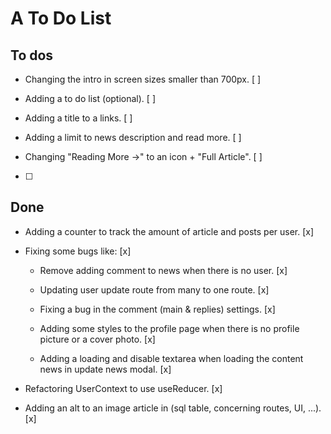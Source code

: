 # A To Do List

## To dos

- Changing the intro in screen sizes smaller than 700px. [ ]

- Adding a to do list (optional). [ ]

- Adding a title to a links. [ ]

- Adding a limit to news description and read more. [ ]

- Changing "Reading More ->" to an icon + "Full Article". [ ]

- [ ]

## Done

- Adding a counter to track the amount of article and posts per user. [x]

- Fixing some bugs like: [x]

  - Remove adding comment to news when there is no user. [x]

  - Updating user update route from many to one route. [x]

  - Fixing a bug in the comment (main & replies) settings. [x]

  - Adding some styles to the profile page when there is no profile picture or a cover photo. [x]

  - Adding a loading and disable textarea when loading the content news in update news modal. [x]

- Refactoring UserContext to use useReducer. [x]

- Adding an alt to an image article in (sql table, concerning routes, UI, ...). [x]
